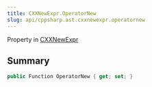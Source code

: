 ```yaml
---
title: CXXNewExpr.OperatorNew
slug: api/cppsharp.ast.cxxnewexpr.operatornew
---
```

Property in [CXXNewExpr](/api/cppsharp/ast/cxxnewexpr)

## Summary



```csharp
public Function OperatorNew { get; set; }
```

